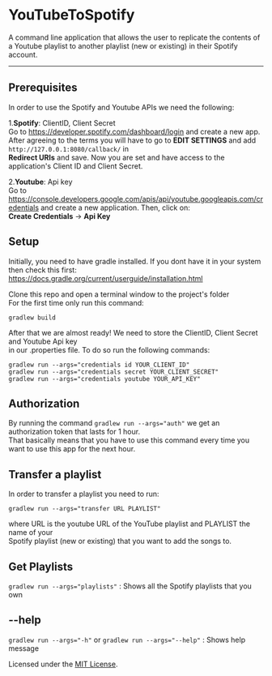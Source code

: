 # YouTubeToSpotify

A command line application that allows the user to replicate the contents of a Youtube playlist to another playlist (new or existing) in their Spotify account.

--- 

## Prerequisites  

In order to use the Spotify and Youtube APIs we need the following:

1.**Spotify**: ClientID, Client Secret  
Go to https://developer.spotify.com/dashboard/login and create a new app.    
After agreeing to the terms you will have to go to **EDIT SETTINGS** and add `http://127.0.0.1:8080/callback/` in  
**Redirect URIs** and save. Now you are set and have access to the application's Client ID and Client Secret.

2.**Youtube**: Api key  
Go to https://console.developers.google.com/apis/api/youtube.googleapis.com/credentials and create a new application. Then, click on:  
**Create Credentials** -> **Api Key**  

## Setup  

Initially, you need to have gradle installed. If you dont have it in your system then check this first:  
https://docs.gradle.org/current/userguide/installation.html  

Clone this repo and open a terminal window to the project's folder  
For the first time only run this command:  
   
`gradlew build`  
 
After that we are almost ready! We need to store the ClientID, Client Secret and Youtube Api key  
in our .properties file. To do so run the following commands:  

`gradlew run --args="credentials id YOUR_CLIENT_ID"`  
`gradlew run --args="credentials secret YOUR_CLIENT_SECRET"`  
`gradlew run --args="credentials youtube YOUR_API_KEY"`  
  
## Authorization  
  
By running the command `gradlew run --args="auth"` we get an authorization token that lasts for 1 hour.  
That basically means that you have to use this command every time you want to use this app for the next hour.  
  
## Transfer a playlist  
  
In order to transfer a playlist you need to run:  
  
`gradlew run --args="transfer URL PLAYLIST"`  
  
where URL is the youtube URL of the YouTube playlist and PLAYLIST the name of your  
Spotify playlist (new or existing) that you want to add the songs to.  
  
## Get Playlists  
  
`gradlew run --args="playlists"` : Shows all the Spotify playlists that you own  
  
## --help  
  
`gradlew run --args="-h"` or `gradlew run --args="--help"` : Shows help message  
  
Licensed under the [MIT License](LICENSE).
